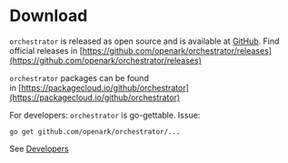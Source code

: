 # Download
`orchestrator` is released as open source and is available at [GitHub](https://github.com/openark/orchestrator). Find official releases in [https://github.com/openark/orchestrator/releases](https://github.com/openark/orchestrator/releases)

`orchestrator` packages can be found in [https://packagecloud.io/github/orchestrator](https://packagecloud.io/github/orchestrator)

For developers: `orchestrator` is go-gettable. Issue:

```Plain Text
go get github.com/openark/orchestrator/...
```
See [Developers](Developers/Developers.md)
